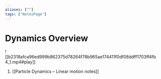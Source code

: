 ```yaml
---
aliases: [""]
tags: ["NotesPage"]
---
```


# Dynamics Overview

![[b2318afca96ed999b862375d78264f78b965ae174411f0df08ddff1703ff4fb4_1.mp4#play]]

1) [[Particle Dynamics – Linear motion notes]]
